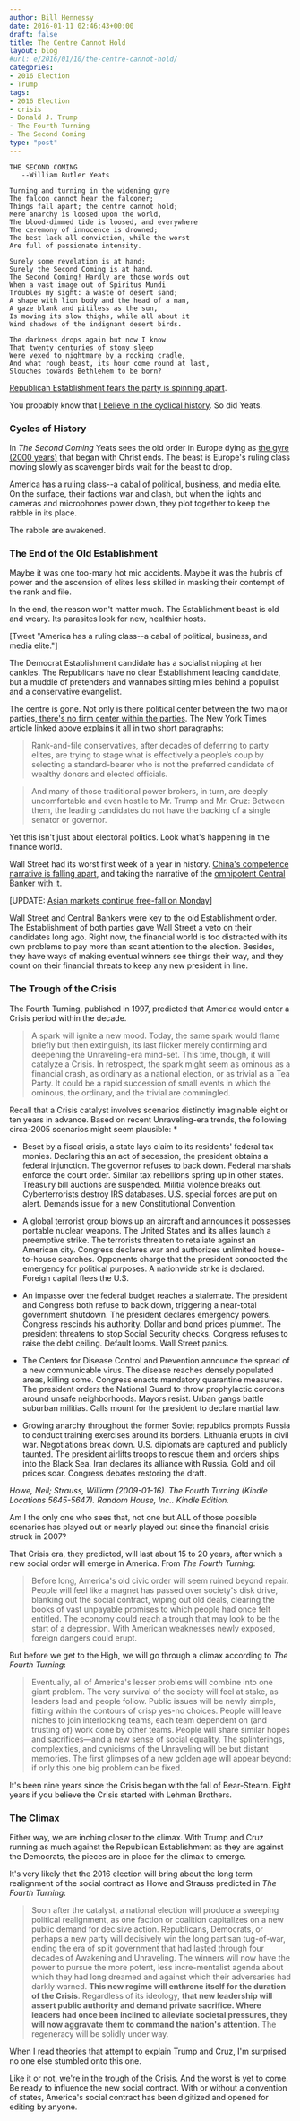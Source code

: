 ```yaml
---
author: Bill Hennessy
date: 2016-01-11 02:46:43+00:00
draft: false
title: The Centre Cannot Hold
layout: blog
#url: e/2016/01/10/the-centre-cannot-hold/
categories:
- 2016 Election
- Trump
tags:
- 2016 Election
- crisis
- Donald J. Trump
- The Fourth Turning
- The Second Coming
type: "post"
---
```


```
THE SECOND COMING
   --William Butler Yeats

Turning and turning in the widening gyre
The falcon cannot hear the falconer;
Things fall apart; the centre cannot hold;
Mere anarchy is loosed upon the world,
The blood-dimmed tide is loosed, and everywhere
The ceremony of innocence is drowned;
The best lack all conviction, while the worst
Are full of passionate intensity.

Surely some revelation is at hand;
Surely the Second Coming is at hand.
The Second Coming! Hardly are those words out
When a vast image out of Spiritus Mundi
Troubles my sight: a waste of desert sand;
A shape with lion body and the head of a man,
A gaze blank and pitiless as the sun,
Is moving its slow thighs, while all about it
Wind shadows of the indignant desert birds.

The darkness drops again but now I know
That twenty centuries of stony sleep
Were vexed to nightmare by a rocking cradle,
And what rough beast, its hour come round at last,
Slouches towards Bethlehem to be born?
```


[Republican Establishment fears the party is spinning apart](https://www.nytimes.com/2016/01/10/us/politics/for-republicans-mounting-fears-of-lasting-split.html?_r=0).

You probably know that [I believe in the cyclical history](https://hennessysview.com/2011/03/14/dont-look-for-quick-fixes/). So did Yeats.



### Cycles of History



In _The Second Coming_ Yeats sees the old order in Europe dying as [the gyre (2000 years)](https://www3.dbu.edu/mitchell/yeatshis.htm) that began with Christ ends. The beast is Europe's ruling class moving slowly as scavenger birds wait for the beast to drop.

America has a ruling class--a cabal of political, business, and media elite. On the surface, their factions war and clash, but when the lights and cameras and microphones power down, they plot together to keep the rabble in its place.

The rabble are awakened.



### The End of the Old Establishment



Maybe it was one too-many hot mic accidents. Maybe it was the hubris of power and the ascension of elites less skilled in masking their contempt of the rank and file.

In the end, the reason won't matter much. The Establishment beast is old and weary. Its parasites look for new, healthier hosts.


    
[Tweet "America has a ruling class--a cabal of political, business, and media elite."]



The Democrat Establishment candidate has a socialist nipping at her cankles. The Republicans have no clear Establishment leading candidate, but a muddle of pretenders and wannabes sitting miles behind a populist and a conservative evangelist.

The centre is gone. Not only is there political center between the two major parties,[ there's no firm center within the parties](https://hennessysview.com/2015/12/22/party-like-its-1992/). The New York Times article linked above explains it all in two short paragraphs:



> 

> 
> Rank-and-file conservatives, after decades of deferring to party elites, are trying to stage what is effectively a people’s coup by selecting a standard-bearer who is not the preferred candidate of wealthy donors and elected officials.
> 
> 

> 
> And many of those traditional power brokers, in turn, are deeply uncomfortable and even hostile to Mr. Trump and Mr. Cruz: Between them, the leading candidates do not have the backing of a single senator or governor.
> 
> 




Yet this isn't just about electoral politics. Look what's happening in the finance world.

Wall Street had its worst first week of a year in history. [China's competence narrative is falling apart](https://www.salientpartners.com/epsilontheory/post/2016/01/07/The-China-Narrative-Really-Matters), and taking the narrative of the [omnipotent Central Banker with it](https://www.salientpartners.com/epsilontheory/post/2014/05/25/When-Does-the-Story-Break).

[UPDATE: [Asian markets continue free-fall on Monday](https://finance.yahoo.com/news/asian-shares-pressured-south-african-001353843.html)]

Wall Street and Central Bankers were key to the old Establishment order. The Establishment of both parties gave Wall Street a veto on their candidates long ago. Right now, the financial world is too distracted with its own problems to pay more than scant attention to the election. Besides, they have ways of making eventual winners see things their way, and they count on their financial threats to keep any new president in line.



### The Trough of the Crisis



The Fourth Turning, published in 1997, predicted that America would enter a Crisis period within the decade.



> A spark will ignite a new mood. Today, the same spark would flame briefly but then extinguish, its last flicker merely confirming and deepening the Unraveling-era mind-set. This time, though, it will catalyze a Crisis. In retrospect, the spark might seem as ominous as a financial crash, as ordinary as a national election, or as trivial as a Tea Party. It could be a rapid succession of small events in which the ominous, the ordinary, and the trivial are commingled.

Recall that a Crisis catalyst involves scenarios distinctly imaginable eight or ten years in advance. Based on recent Unraveling-era trends, the following circa-2005 scenarios might seem plausible:
*
* Beset by a fiscal crisis, a state lays claim to its residents' federal tax monies. Declaring this an act of secession, the president obtains a federal injunction. The governor refuses to back down. Federal marshals enforce the court order. Similar tax rebellions spring up in other states. Treasury bill auctions are suspended. Militia violence breaks out. Cyberterrorists destroy IRS databases. U.S. special forces are put on alert. Demands issue for a new Constitutional Convention.

* A global terrorist group blows up an aircraft and announces it possesses portable nuclear weapons. The United States and its allies launch a preemptive strike. The terrorists threaten to retaliate against an American city. Congress declares war and authorizes unlimited house-to-house searches. Opponents charge that the president concocted the emergency for political purposes. A nationwide strike is declared. Foreign capital flees the U.S.

* An impasse over the federal budget reaches a stalemate. The president and Congress both refuse to back down, triggering a near-total government shutdown. The president declares emergency powers. Congress rescinds his authority. Dollar and bond prices plummet. The president threatens to stop Social Security checks. Congress refuses to raise the debt ceiling. Default looms. Wall Street panics.


* The Centers for Disease Control and Prevention announce the spread of a new communicable virus. The disease reaches densely populated areas, killing some. Congress enacts mandatory quarantine measures. The president orders the National Guard to throw prophylactic cordons around unsafe neighborhoods. Mayors resist. Urban gangs battle suburban militias. Calls mount for the president to declare martial law.

* Growing anarchy throughout the former Soviet republics prompts Russia to conduct training exercises around its borders. Lithuania erupts in civil war. Negotiations break down. U.S. diplomats are captured and publicly taunted. The president airlifts troops to rescue them and orders ships into the Black Sea. Iran declares its alliance with Russia. Gold and oil prices soar. Congress debates restoring the draft.

_Howe, Neil; Strauss, William (2009-01-16). The Fourth Turning (Kindle Locations 5645-5647). Random House, Inc.. Kindle Edition._

Am I the only one who sees that, not one but ALL of those possible scenarios has played out or nearly played out since the financial crisis struck in 2007?

That Crisis era, they predicted, will last about 15 to 20 years, after which a new social order will emerge in America. From _The Fourth Turning_:



> Before long, America's old civic order will seem ruined beyond repair. People will feel like a magnet has passed over society's disk drive, blanking out the social contract, wiping out old deals, clearing the books of vast unpayable promises to which people had once felt entitled. The economy could reach a trough that may look to be the start of a depression. With American weaknesses newly exposed, foreign dangers could erupt.



But before we get to the High, we will go through a climax according to _The Fourth Turning_:



> Eventually, all of America's lesser problems will combine into one giant problem. The very survival of the society will feel at stake, as leaders lead and people follow. Public issues will be newly simple, fitting within the contours of crisp yes-no choices. People will leave niches to join interlocking teams, each team dependent on (and trusting of) work done by other teams. People will share similar hopes and sacrifices—and a new sense of social equality. The splinterings, complexities, and cynicisms of the Unraveling will be but distant memories. The first glimpses of a new golden age will appear beyond: if only this one big problem can be fixed.



It's been nine years since the Crisis began with the fall of Bear-Stearn. Eight years if you believe the Crisis started with Lehman Brothers.



### The Climax



Either way, we are inching closer to the climax. With Trump and Cruz running as much against the Republican Establishment as they are against the Democrats, the pieces are in place for the climax to emerge.

It's very likely that the 2016 election will bring about the long term realignment of the social contract as Howe and Strauss predicted in _The Fourth Turning_:



> Soon after the catalyst, a national election will produce a sweeping political realignment, as one faction or coalition capitalizes on a new public demand for decisive action. Republicans, Democrats, or perhaps a new party will decisively win the long partisan tug-of-war, ending the era of split government that had lasted through four decades of Awakening and Unraveling. The winners will now have the power to pursue the more potent, less incre-mentalist agenda about which they had long dreamed and against which their adversaries had darkly warned. **This new regime will enthrone itself for the duration of the Crisis**. Regardless of its ideology, **that new leadership will assert public authority and demand private sacrifice. Where leaders had once been inclined to alleviate societal pressures, they will now aggravate them to command the nation's attention**. The regeneracy will be solidly under way.



When I read theories that attempt to explain Trump and Cruz, I'm surprised no one else stumbled onto this one.

Like it or not, we're in the trough of the Crisis. And the worst is yet to come. Be ready to influence the new social contract. With or without a convention of states, America's social contract has been digitized and opened for editing by anyone.


